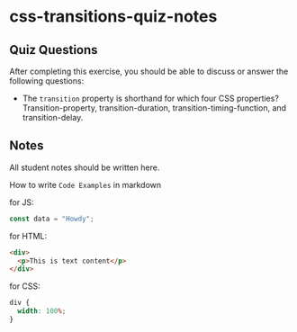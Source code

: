 # css-transitions-quiz-notes

## Quiz Questions

After completing this exercise, you should be able to discuss or answer the following questions:

- The `transition` property is shorthand for which four CSS properties?
 Transition-property, transition-duration, transition-timing-function, and transition-delay.

## Notes

All student notes should be written here.


How to write `Code Examples` in markdown

for JS:

```javascript
const data = "Howdy";
```

for HTML:

```html
<div>
  <p>This is text content</p>
</div>
```

for CSS:

```css
div {
  width: 100%;
}
```
